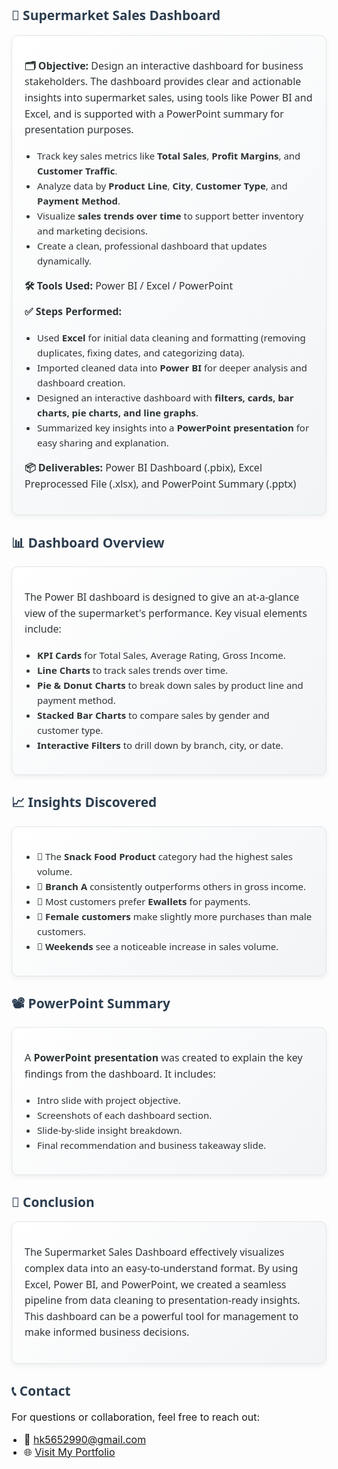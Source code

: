 <h2 style="font-family: 'Segoe UI', Tahoma, Geneva, Verdana, sans-serif; color: #2c3e50;">🛒 Supermarket Sales Dashboard</h2>

<div style="border: 1px solid #dfe6e9; box-shadow: 0 4px 8px rgba(0,0,0,0.05); padding: 20px; border-radius: 10px; background: linear-gradient(135deg, #ffffff, #f2f4f6); font-family: 'Segoe UI', Tahoma, Geneva, Verdana, sans-serif; color: #2d3436; line-height: 1.6;">

  <p style="font-size: 16px;"><strong>🗂 Objective:</strong> Design an interactive dashboard for business stakeholders. The dashboard provides clear and actionable insights into supermarket sales, using tools like Power BI and Excel, and is supported with a PowerPoint summary for presentation purposes.</p>

  <ul style="padding-left: 20px; font-size: 15px;">
    <li>Track key sales metrics like <strong>Total Sales</strong>, <strong>Profit Margins</strong>, and <strong>Customer Traffic</strong>.</li>
    <li>Analyze data by <strong>Product Line</strong>, <strong>City</strong>, <strong>Customer Type</strong>, and <strong>Payment Method</strong>.</li>
    <li>Visualize <strong>sales trends over time</strong> to support better inventory and marketing decisions.</li>
    <li>Create a clean, professional dashboard that updates dynamically.</li>
  </ul>

  <p style="font-size: 16px;"><strong>🛠 Tools Used:</strong> Power BI / Excel / PowerPoint</p>

  <p style="font-size: 16px;"><strong>✅ Steps Performed:</strong></p>
  <ul style="padding-left: 20px; font-size: 15px;">
    <li>Used <strong>Excel</strong> for initial data cleaning and formatting (removing duplicates, fixing dates, and categorizing data).</li>
    <li>Imported cleaned data into <strong>Power BI</strong> for deeper analysis and dashboard creation.</li>
    <li>Designed an interactive dashboard with <strong>filters, cards, bar charts, pie charts, and line graphs</strong>.</li>
    <li>Summarized key insights into a <strong>PowerPoint presentation</strong> for easy sharing and explanation.</li>
  </ul>

  <p style="font-size: 16px;"><strong>📦 Deliverables:</strong> Power BI Dashboard (.pbix), Excel Preprocessed File (.xlsx), and PowerPoint Summary (.pptx)</p>
</div>

<h2 style="font-family: 'Segoe UI', Tahoma, Geneva, Verdana, sans-serif; color: #2c3e50;">📊 Dashboard Overview</h2>

<div style="border: 1px solid #dfe6e9; box-shadow: 0 4px 8px rgba(0,0,0,0.05); padding: 20px; border-radius: 10px; background: linear-gradient(135deg, #ffffff, #f2f4f6); font-family: 'Segoe UI', Tahoma, Geneva, Verdana, sans-serif; color: #2d3436; line-height: 1.6;">

  <p style="font-size: 16px;">The Power BI dashboard is designed to give an at-a-glance view of the supermarket's performance. Key visual elements include:</p>

  <ul style="padding-left: 20px; font-size: 15px;">
    <li><strong>KPI Cards</strong> for Total Sales, Average Rating, Gross Income.</li>
    <li><strong>Line Charts</strong> to track sales trends over time.</li>
    <li><strong>Pie & Donut Charts</strong> to break down sales by product line and payment method.</li>
    <li><strong>Stacked Bar Charts</strong> to compare sales by gender and customer type.</li>
    <li><strong>Interactive Filters</strong> to drill down by branch, city, or date.</li>
  </ul>

</div>

<h2 style="font-family: 'Segoe UI', Tahoma, Geneva, Verdana, sans-serif; color: #2c3e50;">📈 Insights Discovered</h2>

<div style="border: 1px solid #dfe6e9; box-shadow: 0 4px 8px rgba(0,0,0,0.05); padding: 20px; border-radius: 10px; background: linear-gradient(135deg, #ffffff, #f2f4f6); font-family: 'Segoe UI', Tahoma, Geneva, Verdana, sans-serif; color: #2d3436; line-height: 1.6;">

  <ul style="padding-left: 20px; font-size: 15px;">
    <li>📍 The <strong>Snack Food Product</strong> category had the highest sales volume.</li>
    <li>📍 <strong>Branch A</strong> consistently outperforms others in gross income.</li>
    <li>📍 Most customers prefer <strong>Ewallets</strong> for payments.</li>
    <li>📍 <strong>Female customers</strong> make slightly more purchases than male customers.</li>
    <li>📍 <strong>Weekends</strong> see a noticeable increase in sales volume.</li>
  </ul>

</div>

<h2 style="font-family: 'Segoe UI', Tahoma, Geneva, Verdana, sans-serif; color: #2c3e50;">📽 PowerPoint Summary</h2>

<div style="border: 1px solid #dfe6e9; box-shadow: 0 4px 8px rgba(0,0,0,0.05); padding: 20px; border-radius: 10px; background: linear-gradient(135deg, #ffffff, #f2f4f6); font-family: 'Segoe UI', Tahoma, Geneva, Verdana, sans-serif; color: #2d3436; line-height: 1.6;">

  <p style="font-size: 16px;">A <strong>PowerPoint presentation</strong> was created to explain the key findings from the dashboard. It includes:</p>

  <ul style="padding-left: 20px; font-size: 15px;">
    <li>Intro slide with project objective.</li>
    <li>Screenshots of each dashboard section.</li>
    <li>Slide-by-slide insight breakdown.</li>
    <li>Final recommendation and business takeaway slide.</li>
  </ul>

</div>

<h2 style="font-family: 'Segoe UI', Tahoma, Geneva, Verdana, sans-serif; color: #2c3e50;">📍 Conclusion</h2>

<div style="border: 1px solid #dfe6e9; box-shadow: 0 4px 8px rgba(0,0,0,0.05); padding: 20px; border-radius: 10px; background: linear-gradient(135deg, #ffffff, #f2f4f6); font-family: 'Segoe UI', Tahoma, Geneva, Verdana, sans-serif; color: #2d3436; line-height: 1.6;">
  <p style="font-size: 16px;">The Supermarket Sales Dashboard effectively visualizes complex data into an easy-to-understand format. By using Excel, Power BI, and PowerPoint, we created a seamless pipeline from data cleaning to presentation-ready insights. This dashboard can be a powerful tool for management to make informed business decisions.</p>
</div>

<h2 style="font-family: 'Segoe UI', Tahoma, Geneva, Verdana, sans-serif; color: #2c3e50;">📞 Contact</h2>

<p style="font-size: 16px;">For questions or collaboration, feel free to reach out:</p>

<ul style="font-size: 16px; padding-left: 20px;">
  <li>📧 <a href="mailto:hk5652990@gmail.com">hk5652990@gmail.com</a></li>
  <li>🌐 <a href="https://himanshu-kushwaha-2004.github.io/Port_folio/">Visit My Portfolio</a></li>
</ul>
